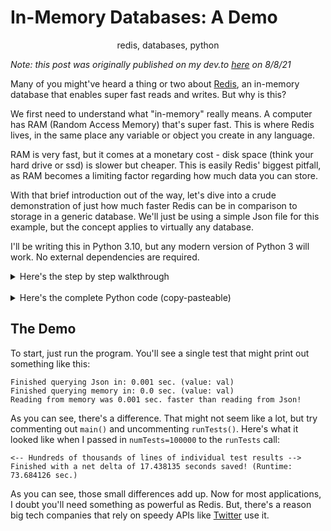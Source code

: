 # In-Memory Databases: A Demo
<p align="center">redis, databases, python</p>
<Databases Redis Python/>

*Note: this post was originally published on my dev.to [here](https://dev.to/httpsamc/in-memory-databases-a-pratical-demo-4bmp) on 8/8/21*

Many of you might've heard a thing or two about [Redis](https://redis.io/), an in-memory database that enables super fast reads and writes. But why is this?

We first need to understand what "in-memory" really means. A computer has RAM (Random Access Memory) that's super fast. This is where Redis lives, in the same place any variable or object you create in any language.

RAM is very fast, but it comes at a monetary cost - disk space (think your hard drive or ssd) is slower but cheaper. This is easily Redis' biggest pitfall, as RAM becomes a limiting factor regarding how much data you can store.

With that brief introduction out of the way, let's dive into a crude demonstration of just how much faster Redis can be in comparison to storage in a generic database. We'll just be using a simple Json file for this example, but the concept applies to virtually any database.

I'll be writing this in Python 3.10, but any modern version of Python 3 will work. No external dependencies are required.

<details>
<summary>Here's the step by step walkthrough</summary>

To start, I'm going to import a few modules: `json` (allows us to port between json <-> python dict) and `time` (allows us to keep track of time). Then, I'll create a dictionary called `DATA`, which will be cached in memory since it's a variable.

```Python
import json
import time

DATA: dict = {
    "key": "val"
}
```

Next, I'll define a quick method to create a Json file that represents the `DATA` variable in the current directory - this is what we'll compare our in-memory calls to:

```Python
def createJsonFile() -> None:
    "Creates a simple data.json in the current directory with the value of the dict DATA"

    with open('data.json', 'w') as f:
        json.dump(DATA, f)
```

Now I'll define a method that opens the Json file, converts it into a dict, and calls for the value of `key`:

```Python
def readFromJson() -> float:
    """Reads the value of "key" by opening data.json and parsing it into a dict,
    and then querying the in-memory dict.

    Returns:
        float: How long the operation took to complete in seconds (rounded to 6 dec.)
    """

    start = time.time()

    with open('data.json', 'r') as f:
        readData = json.loads(f.read())
    value = readData["key"]

    timeToComplete = round(time.time()-start, 6)

    print(f"Finished querying Json in: {timeToComplete} sec. (value: {value})")
    return timeToComplete
```

Here, I'm defining a method to get the value of `key`, but from the already cached in-memory dict `DATA`:

```Python
def readFromMemory() -> float:
    """Reads the value of "key" from the in-memory dict DATA (global)"

    Returns:
        float: How long the operation took to complete in seconds (rounded to 6 dec.)
    """
    start = time.time()

    value = DATA["key"]

    timeToComplete = round(time.time()-start, 6)

    print(f"Finished querying memory in: {timeToComplete} sec. (value: {value})")
    return timeToComplete
```

Finally, I'll define a quick tester method to compare the in-memory calls vs the file calls:

```Python
 def main() -> float:
    """Runs a call to readFromMemory and readFromJson and explains which was faster
    and by how much.

    Returns:
        float: the time difference between the readFromMemory and readFromJson calls (rounded to 6 dec.)
                (if pos. -> readFromMemory was faster, if neg. -> readFromJson was faster)
    """
    readFromJsonTime = readFromJson()
    readFromMemoryTime = readFromMemory()

    totalDelta = round(readFromJsonTime-readFromMemoryTime, 6)

    if totalDelta >= 0:
        print(f"Reading from memory was {totalDelta} sec. faster than reading from Json!")
    else:
        print(f"Wow! Reading from Json was actually {-totalDelta} sec. faster!")

    return totalDelta
```

As a bonus, I'm going to define a batch method to run lots of tests for us an aggregate the total results:

```Python
def runTests(numTests: int = 10000) -> None:
    """Runs lots of comparisons and explains the net delta,
    or how much time was saved by the in-memory calls.

    Args:
        numTests (int, optional): How many tests to run. Defaults to 10,000.
    """
    start = time.time()
    deltaCount = 0

    for _ in range(1, numTests):
        deltaCount += main()

    timeToComplete = round(time.time()-start, 6)
    print(f"Finished with a net delta of {round(deltaCount, 6)} seconds saved! (Runtime: {timeToComplete} sec.)")
```

Last but not least, the actual call:

```Python
if __name__ == "__main__":
    createJsonFile()

    # Try this out first to see a single test
    main()

    # Run this later to see a large comparsion - supply a custom value for numTests if you want!
    #runTests()
```

</details>

<br>

<details>
<summary>Here's the complete Python code (copy-pasteable)</summary>

```Python
import json
import time

DATA: dict = {
    "key": "val"
}

def createJsonFile() -> None:
    "Creates a simple data.json in the current directory with the value of the dict DATA"

    with open('data.json', 'w') as f:
        json.dump(DATA, f)

def readFromJson() -> float:
    """Reads the value of "key" by opening data.json and parsing it into a dict,
    and then querying the in-memory dict.

    Returns:
        float: How long the operation took to complete in seconds (rounded to 6 dec.)
    """

    start = time.time()

    with open('data.json', 'r') as f:
        readData = json.loads(f.read())
    value = readData["key"]

    timeToComplete = round(time.time()-start, 6)

    print(f"Finished querying Json in: {timeToComplete} sec. (value: {value})")
    return timeToComplete

def readFromMemory() -> float:
    """Reads the value of "key" from the in-memory dict DATA (global)"

    Returns:
        float: How long the operation took to complete in seconds (rounded to 6 dec.)
    """
    start = time.time()

    value = DATA["key"]

    timeToComplete = round(time.time()-start, 6)

    print(f"Finished querying memory in: {timeToComplete} sec. (value: {value})")
    return timeToComplete

def main() -> float:
    """Runs a call to readFromMemory and readFromJson and explains which was faster
    and by how much.

    Returns:
        float: the time difference between the readFromMemory and readFromJson calls (rounded to 6 dec.)
                (if pos. -> readFromMemory was faster, if neg. -> readFromJson was faster)
    """
    readFromJsonTime = readFromJson()
    readFromMemoryTime = readFromMemory()

    totalDelta = round(readFromJsonTime-readFromMemoryTime, 6)

    if totalDelta >= 0:
        print(f"Reading from memory was {totalDelta} sec. faster than reading from Json!")
    else:
        print(f"Wow! Reading from Json was actually {-totalDelta} sec. faster!")

    return totalDelta

def runTests(numTests: int = 10000) -> None:
    """Runs lots of comparisons and explains the net delta,
    or how much time was saved by the in-memory calls.

    Args:
        numTests (int, optional): How many tests to run. Defaults to 10,000.
    """
    start = time.time()
    deltaCount = 0

    for _ in range(1, numTests):
        deltaCount += main()

    timeToComplete = round(time.time()-start, 6)
    print(f"Finished with a net delta of {round(deltaCount, 6)} seconds saved! (Runtime: {timeToComplete} sec.)")

if __name__ == "__main__":
    createJsonFile()

    # Try this out first to see a single test
    main()

    # Run this later to see a large comparsion - supply a custom value for numTests if you want!
    #runTests()
```
</details>

## The Demo
To start, just run the program. You'll see a single test that might print out something like this:

```
Finished querying Json in: 0.001 sec. (value: val)
Finished querying memory in: 0.0 sec. (value: val)
Reading from memory was 0.001 sec. faster than reading from Json!
```

As you can see, there's a difference. That might not seem like a lot, but try commenting out `main()` and uncommenting `runTests()`. Here's what it looked like when I passed in `numTests=100000` to the `runTests` call:

```
<-- Hundreds of thousands of lines of individual test results -->
Finished with a net delta of 17.438135 seconds saved! (Runtime: 73.684126 sec.)
```

As you can see, those small differences add up. Now for most applications, I doubt you'll need something as powerful as Redis. But, there's a reason big tech companies that rely on speedy APIs like [Twitter](https://blog.twitter.com/engineering/en_us/topics/infrastructure/2019/improving-key-expiration-in-redis) use it.